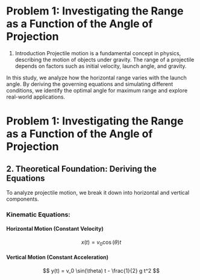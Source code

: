 # Problem 1: Investigating the Range as a Function of the Angle of Projection

1. Introduction
Projectile motion is a fundamental concept in physics, describing the motion of objects under gravity. The range of a projectile depends on factors such as initial velocity, launch angle, and gravity.

In this study, we analyze how the horizontal range varies with the launch angle. By deriving the governing equations and simulating different conditions, we identify the optimal angle for maximum range and explore real-world applications.

# Problem 1: Investigating the Range as a Function of the Angle of Projection

## 2. Theoretical Foundation: Deriving the Equations

To analyze projectile motion, we break it down into horizontal and vertical components.

### Kinematic Equations:

#### **Horizontal Motion (Constant Velocity)**
$$
x(t) = v_0 \cos(\theta) t
$$

#### **Vertical Motion (Constant Acceleration)**
$$
y(t) = v_0 \sin(\theta) t - \frac{1}{2} g t^2
$$
